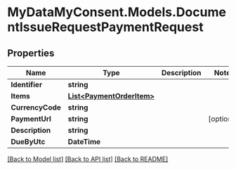 # MyDataMyConsent.Models.DocumentIssueRequestPaymentRequest

## Properties

Name | Type | Description | Notes
------------ | ------------- | ------------- | -------------
**Identifier** | **string** |  | 
**Items** | [**List&lt;PaymentOrderItem&gt;**](PaymentOrderItem.md) |  | 
**CurrencyCode** | **string** |  | 
**PaymentUrl** | **string** |  | [optional] 
**Description** | **string** |  | 
**DueByUtc** | **DateTime** |  | 

[[Back to Model list]](../README.md#documentation-for-models) [[Back to API list]](../README.md#documentation-for-api-endpoints) [[Back to README]](../README.md)

